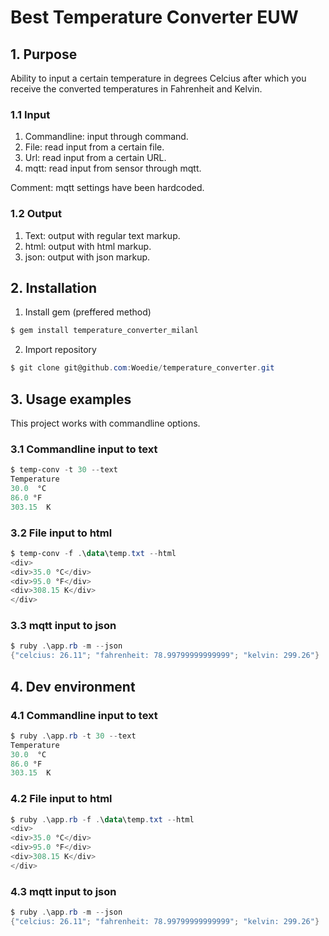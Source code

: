 # Best Temperature Converter EUW

## 1. Purpose

Ability to input a certain temperature in degrees Celcius after which you receive the converted temperatures in Fahrenheit and Kelvin.

### 1.1 Input

1. Commandline: input through command.
2. File: read input from a certain file.
3. Url: read input from a certain URL.
4. mqtt: read input from sensor through mqtt.

Comment: mqtt settings have been hardcoded.

### 1.2 Output

1. Text: output with regular text markup.
2. html: output with html markup.
3. json: output with json markup.

## 2. Installation

1. Install gem (preffered method)
```powershell
$ gem install temperature_converter_milanl
```
2. Import repository
```powershell
$ git clone git@github.com:Woedie/temperature_converter.git
```

## 3. Usage examples

This project works with commandline options.

### 3.1 Commandline input to text
```powershell
$ temp-conv -t 30 --text
Temperature
30.0  °C
86.0 °F
303.15  K
```
### 3.2 File input to html
```powershell
$ temp-conv -f .\data\temp.txt --html
<div>
<div>35.0 °C</div>
<div>95.0 °F</div>
<div>308.15 K</div>
</div>
```
### 3.3 mqtt input to json
```powershell
$ ruby .\app.rb -m --json
{"celcius: 26.11"; "fahrenheit: 78.99799999999999"; "kelvin: 299.26"}
```

## 4. Dev environment

### 4.1 Commandline input to text
```powershell
$ ruby .\app.rb -t 30 --text
Temperature
30.0  °C
86.0 °F
303.15  K
```
### 4.2 File input to html
```powershell
$ ruby .\app.rb -f .\data\temp.txt --html
<div>
<div>35.0 °C</div>
<div>95.0 °F</div>
<div>308.15 K</div>
</div>
```
### 4.3 mqtt input to json
```powershell
$ ruby .\app.rb -m --json
{"celcius: 26.11"; "fahrenheit: 78.99799999999999"; "kelvin: 299.26"}
```
